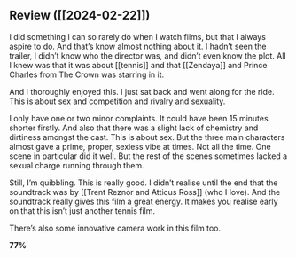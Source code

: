 ## Review ([[2024-02-22]])

I did something I can so rarely do when I watch films, but that I always aspire to do. And that’s know almost nothing about it. I hadn’t seen the trailer, I didn’t know who the director was, and didn’t even know the plot. All I knew was that it was about [[tennis]] and that [[Zendaya]] and Prince Charles from The Crown was starring in it.

And I thoroughly enjoyed this. I just sat back and went along for the ride. This is about sex and competition and rivalry and sexuality.

I only have one or two minor complaints. It could have been 15 minutes shorter firstly. And also that there was a slight lack of chemistry and dirtiness amongst the cast. This is about sex. But the three main characters almost gave a prime, proper, sexless vibe at times. Not all the time. One scene in particular did it well. But the rest of the scenes sometimes lacked a sexual charge running through them.

Still, I’m quibbling. This is really good. I didn’t realise until the end that the soundtrack was by [[Trent Reznor and Atticus Ross]] (who I love). And the soundtrack really gives this film a great energy. It makes you realise early on that this isn’t just another tennis film.

There’s also some innovative camera work in this film too.

**77%**